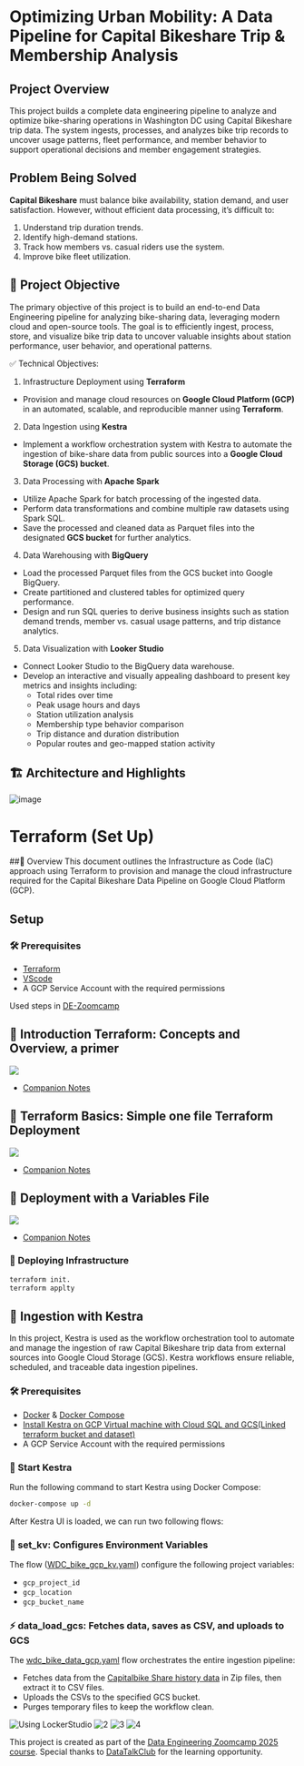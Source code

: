 # Optimizing Urban Mobility: A Data Pipeline for Capital Bikeshare Trip & Membership Analysis

## Project Overview
This project builds a complete data engineering pipeline to analyze and optimize bike-sharing operations in Washington DC using Capital Bikeshare trip data. The system ingests, processes, and analyzes bike trip records to uncover usage patterns, fleet performance, and member behavior to support operational decisions and member engagement strategies.

## Problem Being Solved
**Capital Bikeshare** must balance bike availability, station demand, and user satisfaction. However, without efficient data processing, it’s difficult to:
1. Understand trip duration trends.
2. Identify high-demand stations.
3. Track how members vs. casual riders use the system.
4. Improve bike fleet utilization.

## 📌 Project Objective
The primary objective of this project is to build an end-to-end Data Engineering pipeline for analyzing bike-sharing data, leveraging modern cloud and open-source tools. The goal is to efficiently ingest, process, store, and visualize bike trip data to uncover valuable insights about station performance, user behavior, and operational patterns.

✅ Technical Objectives:
1. Infrastructure Deployment using **Terraform**
- Provision and manage cloud resources on **Google Cloud Platform (GCP)** in an automated, scalable, and reproducible manner using **Terraform**.

2. Data Ingestion using **Kestra**
- Implement a workflow orchestration system with Kestra to automate the ingestion of bike-share data from public sources into a **Google Cloud Storage (GCS) bucket**.

3. Data Processing with **Apache Spark**
- Utilize Apache Spark for batch processing of the ingested data.
- Perform data transformations and combine multiple raw datasets using Spark SQL.
- Save the processed and cleaned data as Parquet files into the designated **GCS bucket** for further analytics.

4. Data Warehousing with **BigQuery**
- Load the processed Parquet files from the GCS bucket into Google BigQuery.
- Create partitioned and clustered tables for optimized query performance.
- Design and run SQL queries to derive business insights such as station demand trends, member vs. casual usage patterns, and trip distance analytics.

5. Data Visualization with **Looker Studio**
- Connect Looker Studio to the BigQuery data warehouse.
- Develop an interactive and visually appealing dashboard to present key metrics and insights including:
    - Total rides over time
    - Peak usage hours and days
    - Station utilization analysis
    - Membership type behavior comparison
    - Trip distance and duration distribution
    - Popular routes and geo-mapped station activity

## 🏗️ Architecture and Highlights
![image](https://github.com/user-attachments/assets/90673fce-a7b8-4d43-8222-2bb440a81d8a)

# Terraform (Set Up)
##📌 Overview
This document outlines the Infrastructure as Code (IaC) approach using Terraform to provision and manage the cloud infrastructure required for the Capital Bikeshare Data Pipeline on Google Cloud Platform (GCP).

## Setup
### 🛠️ Prerequisites
- [Terraform](https://developer.hashicorp.com/terraform/downloads)
- [VScode](https://code.visualstudio.com/download) 
- A GCP Service Account with the required permissions

Used steps in [DE-Zoomcamp](https://github.com/DataTalksClub/data-engineering-zoomcamp/blob/main/01-docker-terraform/README.md)
## :movie_camera: Introduction Terraform: Concepts and Overview, a primer

[![](https://markdown-videos-api.jorgenkh.no/youtube/s2bOYDCKl_M)](https://youtu.be/s2bOYDCKl_M&list=PL3MmuxUbc_hJed7dXYoJw8DoCuVHhGEQb&index=11)

* [Companion Notes](1_terraform_gcp)

## :movie_camera: Terraform Basics: Simple one file Terraform Deployment

[![](https://markdown-videos-api.jorgenkh.no/youtube/Y2ux7gq3Z0o)](https://youtu.be/Y2ux7gq3Z0o&list=PL3MmuxUbc_hJed7dXYoJw8DoCuVHhGEQb&index=12)

* [Companion Notes](1_terraform_gcp)

## :movie_camera: Deployment with a Variables File

[![](https://markdown-videos-api.jorgenkh.no/youtube/PBi0hHjLftk)](https://youtu.be/PBi0hHjLftk&list=PL3MmuxUbc_hJed7dXYoJw8DoCuVHhGEQb&index=13)

* [Companion Notes](1_terraform_gcp) 

### 🚀 Deploying Infrastructure
```bash
terraform init.
terraform applty
```

## 🔄 Ingestion with Kestra
In this project, Kestra is used as the workflow orchestration tool to automate and manage the ingestion of raw Capital Bikeshare trip data from external sources into Google Cloud Storage (GCS). Kestra workflows ensure reliable, scheduled, and traceable data ingestion pipelines.

### 🛠️ Prerequisites
- [Docker](https://www.docker.com/products/docker-desktop/) & [Docker Compose](https://docs.docker.com/compose/install/)
- [Install Kestra on GCP Virtual machine with ​Cloud ​S​Q​L and ​G​C​S(Linked terraform bucket and dataset)](https://kestra.io/docs/installation/gcp-vm) 
- A GCP Service Account with the required permissions

### 📌 Start Kestra
Run the following command to start Kestra using Docker Compose:

```bash
docker-compose up -d
```
After Kestra UI is loaded, we can run two following flows:

### 🔑 set_kv: Configures Environment Variables

The flow ([WDC_bike_gcp_kv.yaml](kestra/workflow/WDC_bike_gcp_kv.yaml)) configure the following project variables:
- `gcp_project_id`
- `gcp_location`
- `gcp_bucket_name`

### ⚡ data_load_gcs: Fetches data, saves as CSV, and uploads to GCS

The [wdc_bike_data_gcp.yaml](kestra/workflow/wdc_bike_data_gcp.yaml) flow orchestrates the entire ingestion pipeline:

- Fetches data from the [Capitalbike Share history data](https://s3.amazonaws.com/capitalbikeshare-data/index.html) in Zip files, then extract it to CSV files.
- Uploads the CSVs to the specified GCS bucket.
- Purges temporary files to keep the workflow clean.



![Using LockerStudio ](image.png)
![2](image-1.png)
![3](image-2.png)
![4](image-3.png)





This project is created as part of the [Data Engineering Zoomcamp 2025 course](https://github.com/DataTalksClub/data-engineering-zoomcamp). Special thanks to [DataTalkClub](https://github.com/DataTalksClub) for the learning opportunity.
